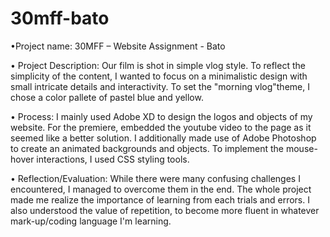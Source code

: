 # 30mff-bato
•Project name:	30MFF – Website Assignment - Bato

•	Project Description: Our film is shot in simple vlog style. 
To reflect the simplicity of the content, I wanted to focus on a minimalistic design with small intricate details and interactivity. 
To set the "morning vlog"theme, I chose a color pallete of pastel blue and yellow. 

•	Process: I mainly used Adobe XD to design the logos and objects of my website. 
For the premiere,  embedded the youtube video to the page as it seemed like a better solution. 
I additionally made use of Adobe Photoshop to create an animated backgrounds and objects. 
To implement the mouse-hover interactions, I used CSS styling tools. 

•	Reflection/Evaluation: While there were many confusing challenges I encountered, I managed to overcome them in the end. 
The whole project made me realize the importance of learning from each trials and errors. 
I also understood the value of repetition, to become more fluent in whatever mark-up/coding language I'm learning.
